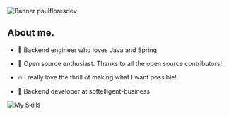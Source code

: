 ![Banner paulfloresdev](https://media.licdn.com/dms/image/v2/D4E16AQELgyTvPybMeQ/profile-displaybackgroundimage-shrink_350_1400/profile-displaybackgroundimage-shrink_350_1400/0/1732650550454?e=1738195200&v=beta&t=ZQtk6nYqVMaFnNLbPendSZenD0j6lN_0oqkP15duRbg "banner")

## About me.

* 🔴 Backend engineer who loves Java and Spring

* 🎁 Open source enthusiast. Thanks to all the open source contributors!

* 🔥 I really love the thrill of making what I want possible!

* 💼 Backend developer at softelligent-business

  
[![My Skills](https://skillicons.dev/icons?i=java,spring,docker,mysql,mongodb,figma&theme=dark)](https://skillicons.dev)
<!--
**Paul10FC/Paul10FC** is a ✨ _special_ ✨ repository because its `README.md` (this file) appears on your GitHub profile.
Here are some ideas to get you started:

- 🔭 I’m currently working on ...
- 🌱 I’m currently learning ...
- 👯 I’m looking to collaborate on ...
- 🤔 I’m looking for help with ...
- 💬 Ask me about ...
- 📫 How to reach me: ...
- 😄 Pronouns: ...
- ⚡ Fun fact: ...
-->
